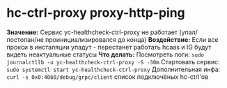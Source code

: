 # hc-ctrl-proxy proxy-http-ping

**Значение:** Сервис yc-healthcheck-ctrl-proxy не работает (упал/постопан/не проинициализировался до конца)
**Воздействие:** Если все прокси в инсталяции упадут - перестанет работать hcaas и IG будут видеть неактуальные статусы
**Что делать:** Посмотреть логи:
`sudo journalctllb -u yc-healthcheck-ctrl-proxy -S -30m`
Стартовать сервис:
`sudo systemctl start yc-healthcheck-ctrl-proxy`
Дополнительная инфа:
`curl -s 0x0:4060/debug/grpc/client` список подключёных  hc-ctrl'ов
